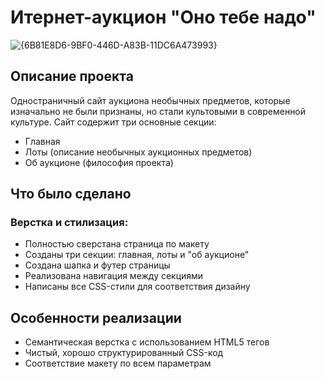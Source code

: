 # Итернет-аукцион "Оно тебе надо"
![{6B81E8D6-9BF0-446D-A83B-11DC6A473993}](https://github.com/user-attachments/assets/3d7a4199-472e-436c-bd32-63cd107bd3d7)

## Описание проекта
Одностраничный сайт аукциона необычных предметов, которые изначально не были признаны, но стали культовыми в современной культуре. Сайт содержит три основные секции:
- Главная
- Лоты (описание необычных аукционных предметов)
- Об аукционе (философия проекта)

## Что было сделано
### Верстка и стилизация:
- Полностью сверстана страница по макету
- Созданы три секции: главная, лоты и "об аукционе"
- Создана шапка и футер страницы
- Реализована навигация между секциями
- Написаны все CSS-стили для соответствия дизайну

## Особенности реализации
- Семантическая верстка с использованием HTML5 тегов
- Чистый, хорошо структурированный CSS-код
- Соответствие макету по всем параметрам
